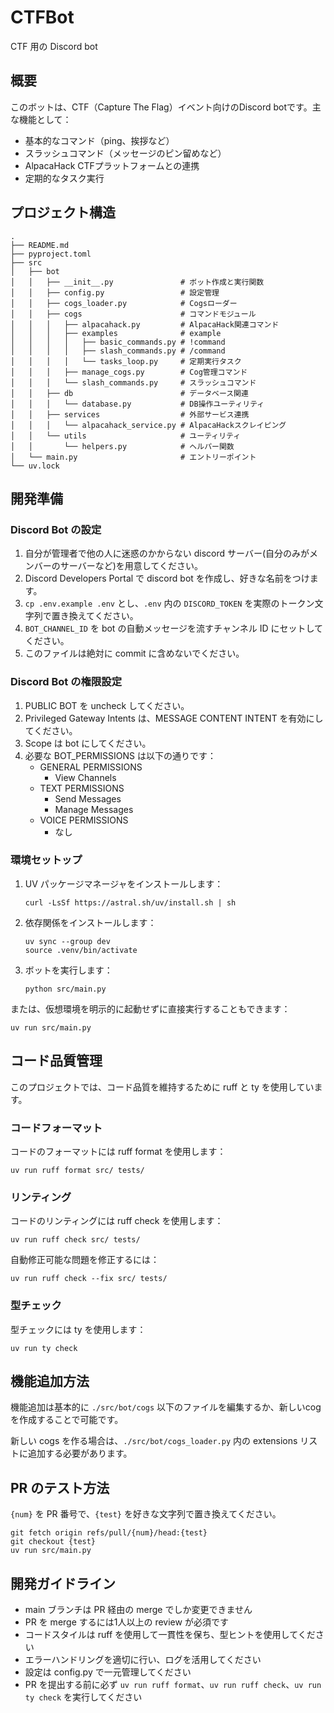 # CTFBot

CTF 用の Discord bot

## 概要

このボットは、CTF（Capture The Flag）イベント向けのDiscord botです。主な機能として：

- 基本的なコマンド（ping、挨拶など）
- スラッシュコマンド（メッセージのピン留めなど）
- AlpacaHack CTFプラットフォームとの連携
- 定期的なタスク実行

## プロジェクト構造

```
.
├── README.md
├── pyproject.toml
├── src
│   ├── bot
│   │   ├── __init__.py               # ボット作成と実行関数
│   │   ├── config.py                 # 設定管理
│   │   ├── cogs_loader.py            # Cogsローダー
│   │   ├── cogs                      # コマンドモジュール
│   │   │   ├── alpacahack.py         # AlpacaHack関連コマンド
│   │   │   ├── examples              # example
│   │   │   │   ├── basic_commands.py # !command
│   │   │   │   ├── slash_commands.py # /command
│   │   │   │   └── tasks_loop.py     # 定期実行タスク
│   │   │   ├── manage_cogs.py        # Cog管理コマンド
│   │   │   └── slash_commands.py     # スラッシュコマンド
│   │   ├── db                        # データベース関連
│   │   │   └── database.py           # DB操作ユーティリティ
│   │   ├── services                  # 外部サービス連携
│   │   │   └── alpacahack_service.py # AlpacaHackスクレイピング
│   │   └── utils                     # ユーティリティ
│   │       └── helpers.py            # ヘルパー関数
│   └── main.py                       # エントリーポイント
└── uv.lock
```

## 開発準備

### Discord Bot の設定

1. 自分が管理者で他の人に迷惑のかからない discord サーバー(自分のみがメンバーのサーバーなど)を用意してください。
2. Discord Developers Portal で discord bot を作成し、好きな名前をつけます。
3. `cp .env.example .env` とし、`.env` 内の `DISCORD_TOKEN` を実際のトークン文字列で置き換えてください。
4. `BOT_CHANNEL_ID` を bot の自動メッセージを流すチャンネル ID にセットしてください。
5. このファイルは絶対に commit に含めないでください。

### Discord Bot の権限設定

1. PUBLIC BOT を uncheck してください。
2. Privileged Gateway Intents は、MESSAGE CONTENT INTENT を有効にしてください。
3. Scope は bot にしてください。
4. 必要な BOT_PERMISSIONS は以下の通りです：
   * GENERAL PERMISSIONS
     * View Channels
   * TEXT PERMISSIONS
     * Send Messages
     * Manage Messages
   * VOICE PERMISSIONS
     * なし

### 環境セットップ

1. UV パッケージマネージャをインストールします：
   ```
   curl -LsSf https://astral.sh/uv/install.sh | sh
   ```

2. 依存関係をインストールします：
   ```
   uv sync --group dev
   source .venv/bin/activate
   ```

3. ボットを実行します：
   ```
   python src/main.py
   ```

または、仮想環境を明示的に起動せずに直接実行することもできます：
   ```
   uv run src/main.py
   ```

## コード品質管理

このプロジェクトでは、コード品質を維持するために ruff と ty を使用しています。

### コードフォーマット

コードのフォーマットには ruff format を使用します：

```
uv run ruff format src/ tests/
```

### リンティング

コードのリンティングには ruff check を使用します：

```
uv run ruff check src/ tests/
```

自動修正可能な問題を修正するには：

```
uv run ruff check --fix src/ tests/
```

### 型チェック

型チェックには ty を使用します：

```
uv run ty check
```

## 機能追加方法

機能追加は基本的に `./src/bot/cogs` 以下のファイルを編集するか、新しいcogを作成することで可能です。

新しい cogs を作る場合は、`./src/bot/cogs_loader.py` 内の extensions リストに追加する必要があります。

## PR のテスト方法

`{num}` を PR 番号で、`{test}` を好きな文字列で置き換えてください。

```
git fetch origin refs/pull/{num}/head:{test}
git checkout {test}
uv run src/main.py
```

## 開発ガイドライン

- main ブランチは PR 経由の merge でしか変更できません
- PR を merge するには1人以上の review が必須です
- コードスタイルは ruff を使用して一貫性を保ち、型ヒントを使用してください
- エラーハンドリングを適切に行い、ログを活用してください
- 設定は config.py で一元管理してください
- PR を提出する前に必ず `uv run ruff format`、`uv run ruff check`、`uv run ty check` を実行してください
